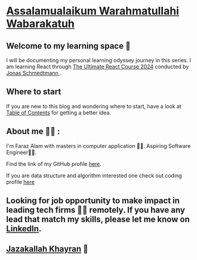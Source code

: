 # [Assalamualaikum Warahmatullahi Wabarakatuh](https://myislam.org/assalamualaikum-warahmatullahi-wabarakatuh/)
## Welcome to my learning space 👋

I will be documenting my personal learning odyssey journey in this series. I am learning React through [The Ultimate React Course 2024](https://www.udemy.com/course/the-ultimate-react-course/) conducted by [Jonas Schmedtmann ](https://x.com/jonasschmedtman).


## Where to start

If you are new to this blog and wondering where to start, have a look at [Table of Contents](https://github.com/Learn-ReactFromJonas-WithFaraz/02_table-of-contents) for getting a better idea.

## About me 🙏😊 :

I'm Faraz Alam with masters in computer application 👨‍🎓. Aspiring Software Engineer👩‍💻.

Find the link of my GitHub profile [here](https://github.com/farazalam2017). 

If you are data structure and algorithm interested one check out coding profile [here](https://codolio.com/profile/farazalam2017)

Looking for job opportunity to make impact in leading tech firms 🧑‍💻 remotely. If you have any lead that match my skills, please let me know on [LinkedIn](https://www.linkedin.com/in/farazalam2017/).
--------
## [Jazakallah Khayran](https://myislam.org/jazakallah-khair/) 🎁
